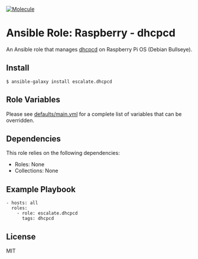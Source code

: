[![Molecule](https://github.com/escalate/ansible-raspberry-dhcpcd/actions/workflows/molecule.yml/badge.svg?branch=master&event=push)](https://github.com/escalate/ansible-raspberry-dhcpcd/actions/workflows/molecule.yml)

# Ansible Role: Raspberry - dhcpcd

An Ansible role that manages [dhcpcd](https://roy.marples.name/projects/dhcpcd/) on Raspberry Pi OS (Debian Bullseye).

## Install

```
$ ansible-galaxy install escalate.dhcpcd
```

## Role Variables

Please see [defaults/main.yml](https://github.com/escalate/ansible-raspberry-dhcpcd/blob/master/defaults/main.yml) for a complete list of variables that can be overridden.

## Dependencies

This role relies on the following dependencies:

* Roles: None
* Collections: None

## Example Playbook

```
- hosts: all
  roles:
    - role: escalate.dhcpcd
      tags: dhcpcd
```

## License

MIT
